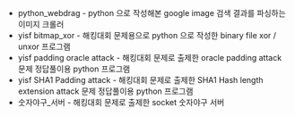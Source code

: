 * python_webdrag - python 으로 작성해본 google image 검색 결과를 파싱하는 이미지 크롤러
* yisf bitmap_xor - 해킹대회 문제용으로 python 으로 작성한 binary file xor / unxor 프로그램
* yisf padding oracle attack - 해킹대회 문제로 출제한 oracle padding attack 문제 정답풀이용 python 프로그램
* yisf SHA1 Padding attack - 해킹대회 문제로 출제한 SHA1 Hash length extension attack 문제 정답풀이용 python 프로그램
* 숫자야구_서버 - 해킹대회 문제로 출제한 socket 숫자야구 서버